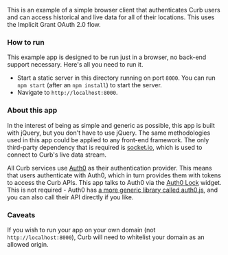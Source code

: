 This is an example of a simple browser client that authenticates Curb users and can access historical and live data for all of their locations.  This uses the Implicit Grant OAuth 2.0 flow.

### How to run
This example app is designed to be run just in a browser, no back-end support necessary.  Here's all you need to run it.

* Start a static server in this directory running on port `8000`.  You can run `npm start` (after an `npm install`) to start the server.
* Navigate to `http://localhost:8000`.

### About this app
In the interest of being as simple and generic as possible, this app is built with jQuery, but you don't have to use jQuery.  The same methodologies used in this app could be applied to any front-end framework.  The only third-party dependency that is required is [socket.io](https://socket.io), which is used to connect to Curb's live data stream.

All Curb services use [Auth0](https://auth0.com) as their authentication provider.  This means that users authenticate with Auth0, which in turn provides them with tokens to access the Curb APIs.  This app talks to Auth0 via the [Auth0 Lock](https://github.com/auth0/lock) widget.  This is not required - Auth0 has [a more generic library called auth0.js](https://github.com/auth0/auth0.js), and you can also call their API directly if you like.

### Caveats
If you wish to run your app on your own domain (not `http://localhost:8000`), Curb will need to whitelist your domain as an allowed origin.
